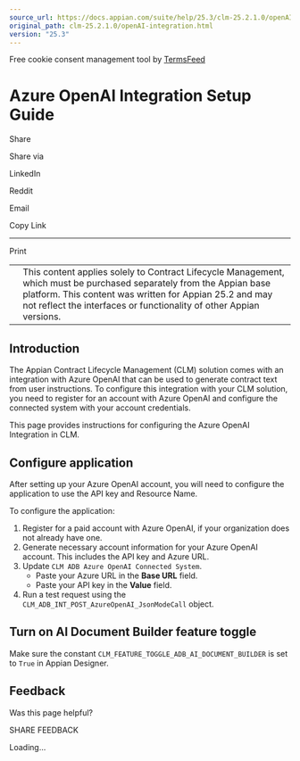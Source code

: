 ```yaml
---
source_url: https://docs.appian.com/suite/help/25.3/clm-25.2.1.0/openAI-integration.html
original_path: clm-25.2.1.0/openAI-integration.html
version: "25.3"
---
```


Free cookie consent management tool by [TermsFeed](https://www.termsfeed.com/)

# Azure OpenAI Integration Setup Guide

Share

Share via

LinkedIn

Reddit

Email

Copy Link

* * *

Print

<table><tbody><tr><td><i class="fa fa-check-square-o" aria-hidden="true"></i></td><td>This content applies solely to Contract Lifecycle Management, which must be purchased separately from the Appian base platform. This content was written for Appian 25.2 and may not reflect the interfaces or functionality of other Appian versions.</td></tr></tbody></table>

## Introduction

The Appian Contract Lifecycle Management (CLM) solution comes with an integration with Azure OpenAI that can be used to generate contract text from user instructions. To configure this integration with your CLM solution, you need to register for an account with Azure OpenAI and configure the connected system with your account credentials.

This page provides instructions for configuring the Azure OpenAI Integration in CLM.

## Configure application

After setting up your Azure OpenAI account, you will need to configure the application to use the API key and Resource Name.

To configure the application:

1.  Register for a paid account with Azure OpenAI, if your organization does not already have one.
2.  Generate necessary account information for your Azure OpenAI account. This includes the API key and Azure URL.
3.  Update `CLM ADB Azure OpenAI Connected System`.
    -   Paste your Azure URL in the **Base URL** field.
    -   Paste your API key in the **Value** field.
4.  Run a test request using the `CLM_ADB_INT_POST_AzureOpenAI_JsonModeCall` object.

## Turn on AI Document Builder feature toggle

Make sure the constant `CLM_FEATURE_TOGGLE_ADB_AI_DOCUMENT_BUILDER` is set to `True` in Appian Designer.

## Feedback

Was this page helpful?

SHARE FEEDBACK

Loading...